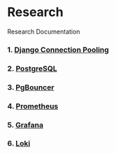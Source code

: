 # Research
Research Documentation

### 1. [Django Connection Pooling](https://github.com/PaxPrz/Research/blob/main/Django%20Connection%20Pooling.md)

### 2. [PostgreSQL](https://github.com/PaxPrz/Research/blob/main/postgresql.md)

### 3. [PgBouncer](https://github.com/PaxPrz/Research/blob/main/pgbouncer.md)

### 4. [Prometheus](https://github.com/PaxPrz/Research/blob/main/prometheus.md)

### 5. [Grafana](https://github.com/PaxPrz/Research/blob/main/grafana.md)

### 6. [Loki](https://github.com/PaxPrz/Research/blob/main/loki.md)
